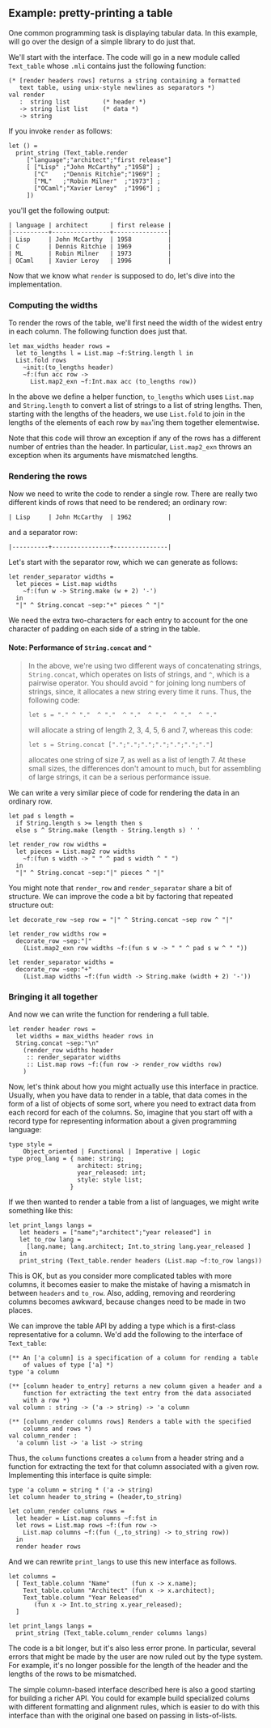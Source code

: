 ## Example: pretty-printing a table

One common programming task is displaying tabular data.  In this
example, will go over the design of a simple library to do just that.

We'll start with the interface.  The code will go in a new module
called `Text_table` whose `.mli` contains just the following function:

~~~~~~~~~~~~~~~~~~~~~~~~~~~~~~~~~~~~~~~~~~~~~~~~~~~~~~~~~~~
(* [render headers rows] returns a string containing a formatted
   text table, using unix-style newlines as separators *)
val render
   :  string list         (* header *)
   -> string list list    (* data *)
   -> string
~~~~~~~~~~~~~~~~~~~~~~~~~~~~~~~~~~~~~~~~~~~~~~~~~~~~~~~~~~~

If you invoke `render` as follows:

~~~~~~~~~~~~~~~~~~~~~~~~~~~~~~~~~~~~~~~~~~~~~~~~~~~~~~~~~~~
let () =
  print_string (Text_table.render
     ["language";"architect";"first release"]
     [ ["Lisp" ;"John McCarthy" ;"1958"] ;
       ["C"    ;"Dennis Ritchie";"1969"] ;
       ["ML"   ;"Robin Milner"  ;"1973"] ;
       ["OCaml";"Xavier Leroy"  ;"1996"] ;
     ])
~~~~~~~~~~~~~~~~~~~~~~~~~~~~~~~~~~~~~~~~~~~~~~~~~~~~~~~~~~~

you'll get the following output:

~~~~~~~~~~~~~~~~~~~~~~~~~~~~~~~~~~~~~~~~~~~~~~~~~~~~~~~~~~~
| language | architect      | first release |
|----------+----------------+---------------|
| Lisp     | John McCarthy  | 1958          |
| C        | Dennis Ritchie | 1969          |
| ML       | Robin Milner   | 1973          |
| OCaml    | Xavier Leroy   | 1996          |
~~~~~~~~~~~~~~~~~~~~~~~~~~~~~~~~~~~~~~~~~~~~~~~~~~~~~~~~~~~

Now that we know what `render` is supposed to do, let's dive into the
implementation.

### Computing the widths

To render the rows of the table, we'll first need the width of the
widest entry in each column.  The following function does just that.

~~~~~~~~~~~~~~~~~~~~~~~~~~~~~~~~~~~~~~~~~~~~~~~~~~~~~~~~~~~
let max_widths header rows =
  let to_lengths l = List.map ~f:String.length l in
  List.fold rows
    ~init:(to_lengths header)
    ~f:(fun acc row ->
      List.map2_exn ~f:Int.max acc (to_lengths row))
~~~~~~~~~~~~~~~~~~~~~~~~~~~~~~~~~~~~~~~~~~~~~~~~~~~~~~~~~~~

In the above we define a helper function, `to_lengths` which uses
`List.map` and `String.length` to convert a list of strings to a list
of string lengths.  Then, starting with the lengths of the headers, we
use `List.fold` to join in the lengths of the elements of each row by
`max`'ing them together elementwise.


Note that this code will throw an exception if any of the rows has a
different number of entries than the header.  In particular,
`List.map2_exn` throws an exception when its arguments have mismatched
lengths.

### Rendering the rows

Now we need to write the code to render a single row.  There are
really two different kinds of rows that need to be rendered; an
ordinary row:

~~~~~~~~~~~~~~~~~~~~~~~~~~~~~~~~~~~~~~~~~~~~~~~~~~~~~~~~~~~
| Lisp     | John McCarthy  | 1962          |
~~~~~~~~~~~~~~~~~~~~~~~~~~~~~~~~~~~~~~~~~~~~~~~~~~~~~~~~~~~

and a separator row:

~~~~~~~~~~~~~~~~~~~~~~~~~~~~~~~~~~~~~~~~~~~~~~~~~~~~~~~~~~~
|----------+----------------+---------------|
~~~~~~~~~~~~~~~~~~~~~~~~~~~~~~~~~~~~~~~~~~~~~~~~~~~~~~~~~~~

Let's start with the separator row, which we can generate as follows:

~~~~~~~~~~~~~~~~~~~~~~~~~~~~~~~~~~~~~~~~~~~~~~~~~~~~~~~~~~~
let render_separator widths =
  let pieces = List.map widths
    ~f:(fun w -> String.make (w + 2) '-')
  in
  "|" ^ String.concat ~sep:"+" pieces ^ "|"
~~~~~~~~~~~~~~~~~~~~~~~~~~~~~~~~~~~~~~~~~~~~~~~~~~~~~~~~~~~

We need the extra two-characters for each entry to account for the one
character of padding on each side of a string in the table.

#### Note: Performance of `String.concat` and `^`

> In the above, we're using two different ways of concatenating
> strings, `String.concat`, which operates on lists of strings, and
> `^`, which is a pairwise operator.  You should avoid `^` for joining
> long numbers of strings, since, it allocates a new string every time
> it runs.  Thus, the following code:
>
> ~~~~~~~~~~~~~~~~~~~~~~~~~~~~~~~~~~~~~~~~~~~~~~~~~~~~~~~~~~~
> let s = "." ^ "."  ^ "."  ^ "."  ^ "."  ^ "."  ^ "."
> ~~~~~~~~~~~~~~~~~~~~~~~~~~~~~~~~~~~~~~~~~~~~~~~~~~~~~~~~~~~
>
> will allocate a string of length 2, 3, 4, 5, 6 and 7, whereas this
> code:
>
> ~~~~~~~~~~~~~~~~~~~~~~~~~~~~~~~~~~~~~~~~~~~~~~~~~~~~~~~~~~~
> let s = String.concat [".";".";".";".";".";".";"."]
> ~~~~~~~~~~~~~~~~~~~~~~~~~~~~~~~~~~~~~~~~~~~~~~~~~~~~~~~~~~~
>
> allocates one string of size 7, as well as a list of length 7.  At
> these small sizes, the differences don't amount to much, but for
> assembling of large strings, it can be a serious performance issue.

We can write a very similar piece of code for rendering the data in
an ordinary row.

~~~~~~~~~~~~~~~~~~~~~~~~~~~~~~~~~~~~~~~~~~~~~~~~~~~~~~~~~~~
let pad s length =
  if String.length s >= length then s
  else s ^ String.make (length - String.length s) ' '

let render_row row widths =
  let pieces = List.map2 row widths
    ~f:(fun s width -> " " ^ pad s width ^ " ")
  in
  "|" ^ String.concat ~sep:"|" pieces ^ "|"
~~~~~~~~~~~~~~~~~~~~~~~~~~~~~~~~~~~~~~~~~~~~~~~~~~~~~~~~~~~

You might note that `render_row` and `render_separator` share a bit of
structure.  We can improve the code a bit by factoring that repeated
structure out:

~~~~~~~~~~~~~~~~~~~~~~~~~~~~~~~~~~~~~~~~~~~~~~~~~~~~~~~~~~~
let decorate_row ~sep row = "|" ^ String.concat ~sep row ^ "|"

let render_row widths row =
  decorate_row ~sep:"|"
    (List.map2_exn row widths ~f:(fun s w -> " " ^ pad s w ^ " "))

let render_separator widths =
  decorate_row ~sep:"+"
    (List.map widths ~f:(fun width -> String.make (width + 2) '-'))
~~~~~~~~~~~~~~~~~~~~~~~~~~~~~~~~~~~~~~~~~~~~~~~~~~~~~~~~~~~

### Bringing it all together

And now we can write the function for rendering a full table.

~~~~~~~~~~~~~~~~~~~~~~~~~~~~~~~~~~~~~~~~~~~~~~~~~~~~~~~~~~~
let render header rows =
  let widths = max_widths header rows in
  String.concat ~sep:"\n"
    (render_row widths header
     :: render_separator widths
     :: List.map rows ~f:(fun row -> render_row widths row)
    )
~~~~~~~~~~~~~~~~~~~~~~~~~~~~~~~~~~~~~~~~~~~~~~~~~~~~~~~~~~~

Now, let's think about how you might actually use this interface in
practice.  Usually, when you have data to render in a table, that data
comes in the form of a list of objects of some sort, where you need to
extract data from each record for each of the columns.  So, imagine
that you start off with a record type for representing information
about a given programming language:

~~~~~~~~~~~~~~~~~~~~~~~~~~~~~~~~~~~~~~~~~~~~~~~~~~~~~~~~~~~
type style =
    Object_oriented | Functional | Imperative | Logic
type prog_lang = { name: string;
                   architect: string;
                   year_released: int;
                   style: style list;
                 }
~~~~~~~~~~~~~~~~~~~~~~~~~~~~~~~~~~~~~~~~~~~~~~~~~~~~~~~~~~~

If we then wanted to render a table from a list of languages, we might
write something like this:

~~~~~~~~~~~~~~~~~~~~~~~~~~~~~~~~~~~~~~~~~~~~~~~~~~~~~~~~~~~
let print_langs langs =
   let headers = ["name";"architect";"year released"] in
   let to_row lang =
     [lang.name; lang.architect; Int.to_string lang.year_released ]
   in
   print_string (Text_table.render headers (List.map ~f:to_row langs))
~~~~~~~~~~~~~~~~~~~~~~~~~~~~~~~~~~~~~~~~~~~~~~~~~~~~~~~~~~~

This is OK, but as you consider more complicated tables with more
columns, it becomes easier to make the mistake of having a mismatch in
between `headers` and `to_row`.  Also, adding, removing and reordering
columns becomes awkward, because changes need to be made in two
places.

We can improve the table API by adding a type which is a first-class
representative for a column.  We'd add the following to the interface
of `Text_table`:

~~~~~~~~~~~~~~~~~~~~~~~~~~~~~~~~~~~~~~~~~~~~~~~~~~~~~~~~~~~
(** An ['a column] is a specification of a column for rending a table
    of values of type ['a] *)
type 'a column

(** [column header to_entry] returns a new column given a header and a
    function for extracting the text entry from the data associated
    with a row *)
val column : string -> ('a -> string) -> 'a column

(** [column_render columns rows] Renders a table with the specified
    columns and rows *)
val column_render :
  'a column list -> 'a list -> string
~~~~~~~~~~~~~~~~~~~~~~~~~~~~~~~~~~~~~~~~~~~~~~~~~~~~~~~~~~~

Thus, the `column` functions creates a `column` from a header string
and a function for extracting the text for that column associated with
a given row.  Implementing this interface is quite simple:

~~~~~~~~~~~~~~~~~~~~~~~~~~~~~~~~~~~~~~~~~~~~~~~~~~~~~~~~~~~
type 'a column = string * ('a -> string)
let column header to_string = (header,to_string)

let column_render columns rows =
  let header = List.map columns ~f:fst in
  let rows = List.map rows ~f:(fun row ->
    List.map columns ~f:(fun (_,to_string) -> to_string row))
  in
  render header rows
~~~~~~~~~~~~~~~~~~~~~~~~~~~~~~~~~~~~~~~~~~~~~~~~~~~~~~~~~~~

And we can rewrite `print_langs` to use this new interface as follows.

~~~~~~~~~~~~~~~~~~~~~~~~~~~~~~~~~~~~~~~~~~~~~~~~~~~~~~~~~~~
let columns =
  [ Text_table.column "Name"      (fun x -> x.name);
    Text_table.column "Architect" (fun x -> x.architect);
    Text_table.column "Year Released"
       (fun x -> Int.to_string x.year_released);
  ]

let print_langs langs =
  print_string (Text_table.column_render columns langs)
~~~~~~~~~~~~~~~~~~~~~~~~~~~~~~~~~~~~~~~~~~~~~~~~~~~~~~~~~~~

The code is a bit longer, but it's also less error prone.  In
particular, several errors that might be made by the user are now
ruled out by the type system.  For example, it's no longer possible
for the length of the header and the lengths of the rows to be
mismatched.

The simple column-based interface described here is also a good
starting for building a richer API.  You could for example build
specialized colums with different formatting and alignment rules,
which is easier to do with this interface than with the original one
based on passing in lists-of-lists.
